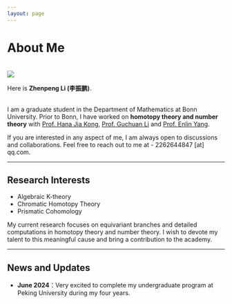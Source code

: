 ```yaml
---
layout: page
---
```


# About Me
<br>

<img src="https://zhenpeng-li.github.io/images/homepage.jpg" class="floatpic">

<br>


Here is **Zhenpeng Li (李振鹏)**.<br>  

I am a graduate student in the Department of Mathematics at Bonn University. Prior to Bonn, I have worked on **homotopy theory and number theory** with [Prof. Hana Jia Kong](https://hanajiakong.github.io/), [Prof. Guchuan Li](https://guchuanli.github.io/) and [Prof. Enlin Yang](https://www.math.pku.edu.cn/teachers/yangenlin/ely.htm).<br>

If you are interested in any aspect of me, I am always open to discussions and collaborations. Feel free to reach out to me at - 2262644847 [at] qq.com.

---

## Research Interests


- Algebraic K-theory
- Chromatic Homotopy Theory
- Prismatic Cohomology

My current research focuses on equivariant branches and detailed computations in homotopy theory and number theory. I wish to devote my talent to this meaningful cause and bring a contribution to the academy.

---

## News and Updates

- **June 2024**：Very excited to complete my undergraduate program at Peking University during my four years.

<br>







